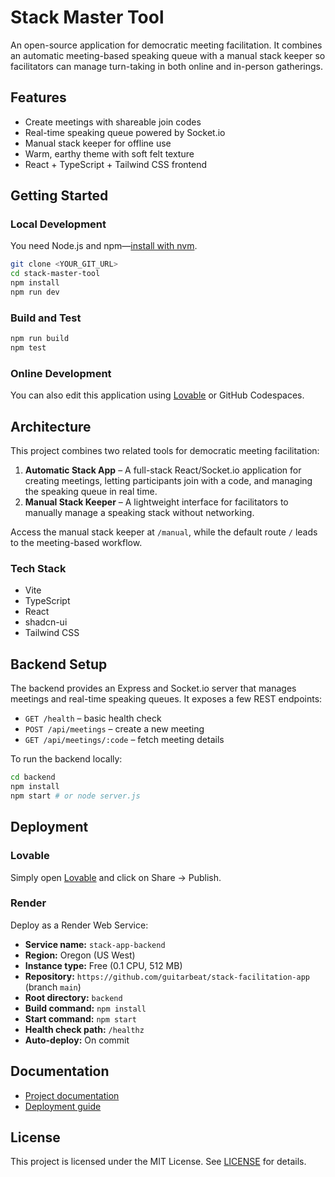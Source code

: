 # Stack Master Tool

An open-source application for democratic meeting facilitation. It combines an automatic meeting-based speaking queue with a manual stack keeper so facilitators can manage turn-taking in both online and in-person gatherings.

## Features

- Create meetings with shareable join codes
- Real-time speaking queue powered by Socket.io
- Manual stack keeper for offline use
- Warm, earthy theme with soft felt texture
- React + TypeScript + Tailwind CSS frontend

## Getting Started

### Local Development

You need Node.js and npm—[install with nvm](https://github.com/nvm-sh/nvm#installing-and-updating).

```sh
git clone <YOUR_GIT_URL>
cd stack-master-tool
npm install
npm run dev
```

### Build and Test

```bash
npm run build
npm test
```

### Online Development

You can also edit this application using [Lovable](https://lovable.dev/projects/4d5f4ee6-fcac-40c3-8f0c-62fe54a85e2c) or GitHub Codespaces.

## Architecture

This project combines two related tools for democratic meeting facilitation:

1. **Automatic Stack App** – A full-stack React/Socket.io application for creating meetings, letting participants join with a code, and managing the speaking queue in real time.
2. **Manual Stack Keeper** – A lightweight interface for facilitators to manually manage a speaking stack without networking.

Access the manual stack keeper at `/manual`, while the default route `/` leads to the meeting-based workflow.

### Tech Stack

- Vite
- TypeScript
- React
- shadcn-ui
- Tailwind CSS

## Backend Setup

The backend provides an Express and Socket.io server that manages meetings and real-time speaking queues.
It exposes a few REST endpoints:

- `GET /health` – basic health check
- `POST /api/meetings` – create a new meeting
- `GET /api/meetings/:code` – fetch meeting details

To run the backend locally:

```sh
cd backend
npm install
npm start # or node server.js
```

## Deployment

### Lovable
Simply open [Lovable](https://lovable.dev/projects/4d5f4ee6-fcac-40c3-8f0c-62fe54a85e2c) and click on Share -> Publish.

### Render
Deploy as a Render Web Service:
- **Service name:** `stack-app-backend`
- **Region:** Oregon (US West)
- **Instance type:** Free (0.1 CPU, 512 MB)
- **Repository:** `https://github.com/guitarbeat/stack-facilitation-app` (branch `main`)
- **Root directory:** `backend`
- **Build command:** `npm install`
- **Start command:** `npm start`
- **Health check path:** `/healthz`
- **Auto-deploy:** On commit

## Documentation

- [Project documentation](docs/README.md)
- [Deployment guide](docs/DEPLOYMENT.md)

## License

This project is licensed under the MIT License. See [LICENSE](LICENSE) for details.

